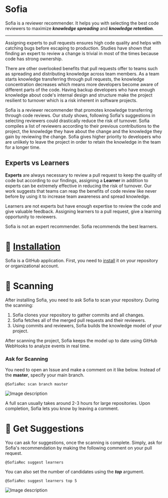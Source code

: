 # Sofia
Sofia is a reviewer recommender. It helps you with selecting the best code reviewers to maximize **_knowledge  spreading_** and **_knowledge retention_**. 

---

Assigning experts to pull requests ensures high code quality and helps with catching bugs before escaping to production. Studies have shown that finding an expert to review a change is trivial in most of the times because code has strong ownership.

There are other overlooked benefits that pull requests offer to teams such as spreading and distributing knowledge across team members. As a team starts knowledge transferring through pull requests, the knowledge concentration decreases which means more developers become aware of different parts of the code. Having backup developers who have enough knowledge about code's internal design and structure make the project resilient to turnover which is a risk inherent in software projects.

Sofia is a reviewer recommender that promotes knowledge transferring through code reviews. Our study shows, following Sofia's suggestions in selecting reviewers could drastically reduce the risk of turnover. Sofia compiles a list of reviewers according to their previous contributions to the project, the knowledge they have about the change and the knowledge they gain by reviewing the change. Sofia gives higher priority to developers who are unlikely to leave the project in order to retain the knowledge in the team for a longer time.

## Experts vs Learners

**Experts** are always necessary to review a pull request to keep the quality of code but according to our findings, assigning a **Learner** in addition to experts can be extremely effective in reducing the risk of turnover. Our work suggests that teams can reap the benefits of code review like never before by using it to increase team awareness and spread knowledge. 

Learners are not experts but have enough expertise to review the code and give valuable feedback. Assigning learners to a pull request, give a learning opportunity to reviewers.

Sofia is not an expert recommender. Sofia recommends the best learners.

#  🔌 [Installation](https://github.com/apps/sofiarec)

Sofia is a GitHub application. First, you need to [install](https://github.com/apps/sofiarec) it on your repository or organizational account.

# 📡 Scanning

After installing Sofia, you need to ask Sofia to scan your repository. During the scanning:

 1. Sofia clones your repository to gather commits and all changes.
 2. Sofia fetches all of the merged pull requests and their reviewers.
 3. Using commits and reviewers, Sofia builds the knowledge model of your project.
 
After scanning the project, Sofia keeps the model up to date using GitHub WebHooks to analyze events in real time.

### Ask for Scanning

You need to open an Issue and make a comment on it like below. Instead of the **master**, specify your main branch.

```
@SofiaRec scan branch master
```

![Image description](https://raw.githubusercontent.com/mirsaeedi/Sofia/master/src/Sofia/wwwroot/img/scan.PNG)

A full scan usually takes around 2-3 hours for large repositories. Upon completion, Sofia lets you know by leaving a comment.

# 📣 Get Suggestions

You can ask for suggestions, once the scanning is complete. Simply, ask for Sofia's recommendation by making the following comment on your pull request.

```
@SofiaRec suggest learners
```

You can also set the number of candidates using the **_top_** argument.

```
@SofiaRec suggest learners top 5
```

![Image description](https://raw.githubusercontent.com/mirsaeedi/Sofia/master/src/Sofia/wwwroot/img/suggestions.PNG)


